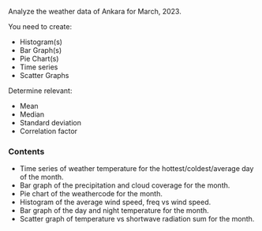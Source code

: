 Analyze the weather data of Ankara for March, 2023.

You need to create:

- Histogram(s)
- Bar Graph(s)
- Pie Chart(s)
- Time series
- Scatter Graphs

Determine relevant:

- Mean
- Median
- Standard deviation
- Correlation factor


 ### Contents

- Time series of weather temperature for the hottest/coldest/average day of the month.
- Bar graph of the precipitation and cloud coverage for the month.
- Pie chart of the weathercode for the month.
- Histogram of the average wind speed, freq vs wind speed.
- Bar graph of the day and night temperature for the month.
- Scatter graph of temperature vs shortwave radiation sum for the month.





